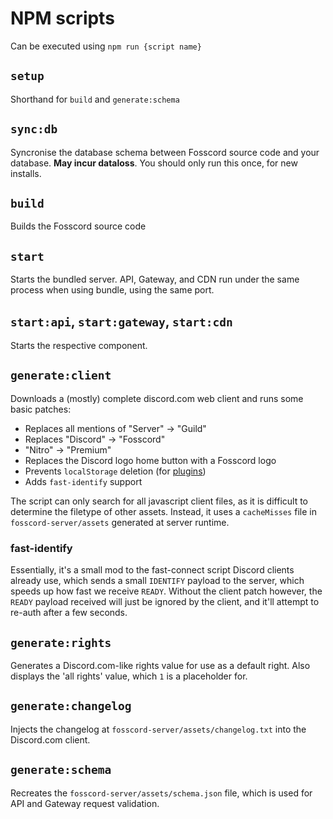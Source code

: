 # NPM scripts

Can be executed using `npm run {script name}`

## `setup`

Shorthand for `build` and `generate:schema`

## `sync:db`

Syncronise the database schema between Fosscord source code and your database.
**May incur dataloss**. You should only run this once, for new installs.

## `build`

Builds the Fosscord source code

## `start`

Starts the bundled server. API, Gateway, and CDN run under the same process when using bundle, using the same port.

## `start:api`, `start:gateway`, `start:cdn`

Starts the respective component.

## `generate:client`

Downloads a (mostly) complete discord.com web client and runs some basic patches:

-   Replaces all mentions of "Server" -> "Guild"
-   Replaces "Discord" -> "Fosscord"
-   "Nitro" -> "Premium"
-   Replaces the Discord logo home button with a Fosscord logo
-   Prevents `localStorage` deletion (for [plugins](plugins.md))
-   Adds `fast-identify` support

The script can only search for all javascript client files,
as it is difficult to determine the filetype of other assets.
Instead, it uses a `cacheMisses` file in `fosscord-server/assets`
generated at server runtime.

### fast-identify

Essentially, it's a small mod to the fast-connect script Discord clients already use,
which sends a small `IDENTIFY` payload to the server, which speeds up how fast we receive `READY`.
Without the client patch however, the `READY` payload received will just be ignored by the client,
and it'll attempt to re-auth after a few seconds.

## `generate:rights`

Generates a Discord.com-like rights value for use as a default right.
Also displays the 'all rights' value, which `1` is a placeholder for.

## `generate:changelog`

Injects the changelog at `fosscord-server/assets/changelog.txt` into the Discord.com client.

## `generate:schema`

Recreates the `fosscord-server/assets/schema.json` file, which is used for API and Gateway request validation.
